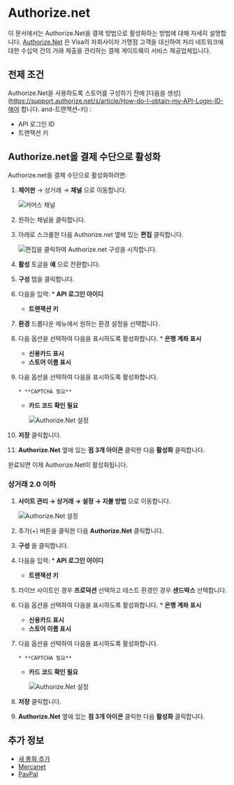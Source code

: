 
# Authorize.net

이 문서에서는 Authorize.Net을 결제 방법으로 활성화하는 방법에 대해 자세히 설명합니다. [Authorize.Net](https://www.authorize.net/about-us/) 은 Visa의 자회사이자 가맹점 고객을 대신하여 처리 네트워크에 대한 수십억 건의 거래 제출을 관리하는 결제 게이트웨이 서비스 제공업체입니다.

## 전제 조건

Authorize.Net을 사용하도록 스토어를 구성하기 전에 [다음을 생성](https://support.authorize.net/s/article/How-do-I-obtain-my-API-Login-ID-해야 합니다. and-트랜잭션-키) :

* API 로그인 ID
* 트랜잭션 키

## Authorize.net을 결제 수단으로 활성화

Authorize.net을 결제 수단으로 활성화하려면:

1. **제어판** → 상거래 → **채널** 으로 이동합니다.
   
   ![커머스 채널](./authorize-net/images/03.png)

1. 원하는 채널을 클릭합니다.

1. 아래로 스크롤한 다음 Authorize.net 옆에 있는 **편집** 클릭합니다.
   
   ![편집을 클릭하여 Authorize.net 구성을 시작합니다.](./authorize-net/images/04.png)

1. **활성** 토글을 **예** 으로 전환합니다.

1. **구성** 탭을 클릭합니다.
1. 다음을 입력: 
       * **API 로그인 아이디**
    * **트랜잭션 키**
1. **환경** 드롭다운 메뉴에서 원하는 환경 설정을 선택합니다.
1. 다음 옵션을 선택하여 다음을 표시하도록 활성화합니다. 
       * **은행 계좌 표시**
    * **신용카드 표시**
    * **스토어 이름 표시**
1. 다음 옵션을 선택하여 다음을 표시하도록 활성화합니다.
   
       * **CAPTCHA 필요**
    * **카드 코드 확인 필요**
      
      ![Authorize.Net 설정](./authorize-net/images/01.png)

1. **저장** 클릭합니다.

1. **Authorize.Net** 옆에 있는 **점 3개 아이콘** 클릭한 다음 **활성화** 클릭합니다.

완료되면 이제 Authorize.Net이 활성화됩니다.

### 상거래 2.0 이하

1. **사이트 관리 → 상거래 → 설정 → 지불 방법** 으로 이동합니다.
   
   ![Authorize.Net 설정](./authorize-net/images/05.png)

1. 추가(+) 버튼을 클릭한 다음 **Authorize.Net** 클릭합니다.

1. **구성** 을 클릭합니다.
1. 다음을 입력: 
       * **API 로그인 아이디**
    * **트랜잭션 키**
1. 라이브 사이트인 경우 **프로덕션** 선택하고 테스트 환경인 경우 **샌드박스** 선택합니다.
1. 다음 옵션을 선택하여 다음을 표시하도록 활성화합니다. 
       * **은행 계좌 표시**
    * **신용카드 표시**
    * **스토어 이름 표시**
1. 다음 옵션을 선택하여 다음을 표시하도록 활성화합니다.
   
       * **CAPTCHA 필요**
    * **카드 코드 확인 필요**
      
      ![Authorize.Net 설정](./authorize-net/images/02.png)

1. **저장** 클릭합니다.

1. **Authorize.Net** 옆에 있는 **점 3개 아이콘** 클릭한 다음 **활성화** 클릭합니다.


## 추가 정보

* [새 통화 추가](../currencies/adding-a-new-currency.md)
* [Mercanet](./mercanet.md)
* [PayPal](./paypal.md)
